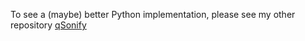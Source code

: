 To see a (maybe) better Python implementation, please see my other repository <a href="https://github.com/jiosue/qSonify/">qSonify</a>
